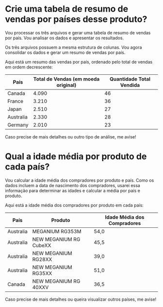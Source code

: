 # Crie uma tabela de resumo de vendas por países desse produto?

Vou processar os três arquivos e gerar uma tabela de resumo de vendas por país. Vou analisar os dados e apresentar os resultados.

Os três arquivos possuem a mesma estrutura de colunas. Vou agora consolidar os dados e gerar um resumo de vendas por país.

Aqui está um resumo das vendas por país, ordenado pelo total de vendas em ordem decrescente:

| País        | Total de Vendas (em moeda original) | Quantidade Total Vendida |
|------------|----------------------------------|--------------------------|
| Canada     | 4.090                           | 46                       |
| France     | 3.210                           | 36                       |
| Japan      | 2.510                           | 27                       |
| Australia  | 2.330                           | 28                       |
| Germany    | 2.010                           | 23                       |


Caso precise de mais detalhes ou outro tipo de análise, me avise!

# Qual a idade média por produto de cada país?

Vou calcular a idade média dos compradores por produto e país. Como os dados incluem a data de nascimento dos compradores, usarei essa informação para determinar as idades e calcular a média por país e produto.

Aqui está a idade média dos compradores por produto em cada país:

| País       | Produto                     | Idade Média dos Compradores |
|-----------|-----------------------------|----------------------------|
| Australia | MEGANIUM RG353M              | 54,0                       |
| Australia | NEW MEGANIUM RG CubeXX       | 45,5                       |
| Australia | NEW MEGANIUM RG28XX          | 39,0                       |
| Australia | NEW MEGANIUM RG35XX          | 51,0                       |
| Canada    | NEW MEGANIUM RG 40XXV        | 36,5                       |

Caso precise de mais detalhes ou queira visualizar outros países, me avise!